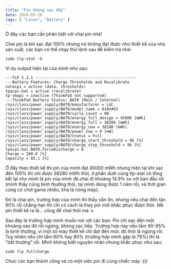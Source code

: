 ```yaml
---
title: "Pin không sạc đầy"
date: 2020-05-20
tags: [ "Linux", "Battery" ]
---
```


Ở đây các bạn cần phân biệt với chai pin nhé!

Chai pin là khi sạc đạt 100% nhưng nó không đạt được như thiết kế của nhà sản xuất, các bạn có thể chạy thử lệnh sau để kiểm tra nhé:

```shell
sudo tlp-stat -b
```

Ví dụ output hiện tại của mình như sau:

```shell
---TLP 1.3.1 --------------------------------------------
---Battery Features: Charge Thresholds and Recalibrate
natacpi = active (data, thresholds)
tpacpi-bat = active (recalibrate)
tp-smapi = inactive (ThinkPad not supported)
---ThinkPad Battery Status: BAT0 (Main / Internal)
/sys/class/power_supply/BAT0/manufacturer = LGC
/sys/class/power_supply/BAT0/model_name = 01AV463
/sys/class/power_supply/BAT0/cycle_count = 90
/sys/class/power_supply/BAT0/energy_full_design = 45000 [mWh]
/sys/class/power_supply/BAT0/energy_full = 38280 [mWh]
/sys/class/power_supply/BAT0/energy_now = 38280 [mWh]
/sys/class/power_supply/BAT0/power_now = 0 [mW]
/sys/class/power_supply/BAT0/status = Full
/sys/class/power_supply/BAT0/charge_start_threshold = 96 [%]
/sys/class/power_supply/BAT0/charge_stop_threshold = 96 [%]
tpacpi-bat.BAT0.forceDischarge = 0
Charge = 100.0 [%]
Capacity = 85.1 [%]
```

Ở đây theo thiết kế thì pin của mình đạt 45000 mWh nhưng hiện tại khi sạc đến 100% thì chỉ được 38280 mWh thôi, ở phần dưới cùng tlp-stat có tổng kết lại cho mình là pin của mình đã chai đi khoảng 14.9% so với ban đầu rồi (mình thấy cũng bình thường thôi, tại mình dùng được 1 năm rồi, và thời gian cũng có chơi game nhiều, khá là nóng máy).

Đó là chai pin, trường hợp của mình thì thấy vẫn ổn, nhưng nếu chai đến tận 90% rồi chẳng hạn thì chỉ có cách là thay pin mới khắc phục được thôi. Mà pin thiết kế ra là... cũng để chai thôi mà :v

Sau đây là trường hợp mình muốn nói với các bạn: Pin chỉ sạc đến một khoảng nào đó rồi ngừng, không sạc tiếp. Trường hợp này nếu tầm 90-95% là bình thường, vì một số máy thiết kế chỉ đạt đến mức đó thôi là ngừng rồi. Tuy nhiên nếu chỉ tầm 60% hay 80% (trường hợp mình gặp là 79%) thì là "bất thường" rồi. Mình không biết nguyên nhân nhưng khắc phục như sau:

```shell
sudo tlp fullcharge
```

Chúc các bạn thành công và có một viên pin đi cùng chiếc máy :)))
